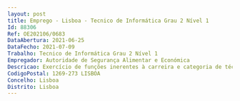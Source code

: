 ```yaml
--- 
layout: post
title: Emprego - Lisboa - Tecnico de Informática Grau 2 Nível 1
Id: 88306
Ref: OE202106/0683
DataAbertura: 2021-06-25
DataFecho: 2021-07-09
Trabalho: Tecnico de Informática Grau 2 Nível 1
Empregador: Autoridade de Segurança Alimentar e Económica
Descricao: Exercício de funções inerentes à carreira e categoria de técnico de informática, tal como descrito no artigo 3.º da Portaria n.º 358 2002, de 3 de abril.
CodigoPostal: 1269-273 LISBOA
Concelho: Lisboa
Distrito: Lisboa
--- 
```

